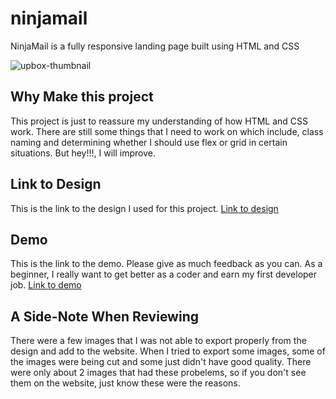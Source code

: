 # ninjamail
NinjaMail is a fully responsive landing page built using HTML and CSS

![upbox-thumbnail](https://github.com/XavianMoody10/upbox/assets/91290500/4e136fb3-f715-47b6-99d8-11972459a532)

## Why Make this project
This project is just to reassure my understanding of how HTML and CSS work. There are still some things that I need to work on which include, class naming and determining whether I should use flex or grid in certain situations. But hey!!!, I will improve. 


## Link to Design
This is the link to the design I used for this project.
[Link to design](https://www.figma.com/community/file/979525883691541352/ninjamail)

## Demo
This is the link to the demo. Please give as much feedback as you can. As a beginner, I really want to get better as a coder and earn my first developer job.
[Link to demo](https://ninjamail-xavian-moody.netlify.app/)

## A Side-Note When Reviewing
There were a few images that I was not able to export properly from the design and add to the website. When I tried to export some images, some of the images were being cut and some just didn't have good quality. There were only about 2 images that had these probelems, so if you don't see them on the website, just know these were the reasons.
